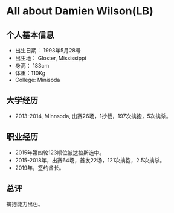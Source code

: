 # All about Damien Wilson(LB)


## 个人基本信息
- 出生日期： 1993年5月28号
- 出生地： Gloster, Mississippi
- 身高： 183cm
- 体重：110Kg
- College: Minisoda

## 大学经历
- 2013-2014, Minnsoda, 出赛26场，1抄截，197次擒抱，5次擒杀。

## 职业经历
- 2015年第四轮123顺位被达拉斯选中。
- 2015-2018年，出赛64场，首发22场，121次擒抱，2.5次擒杀。
- 2019年，签约酋长。


## 总评
擒抱能力出色。
